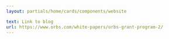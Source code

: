 ```yaml
---
layout: partials/home/cards/components/website

text: Link to blog
url: https://www.orbs.com/white-papers/orbs-grant-program-2/
---
```

